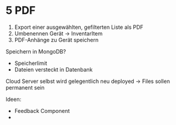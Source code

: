 5 PDF
=====

1. Export einer ausgewählten, gefilterten Liste als PDF
2. Umbenennen Gerät -> InventarItem
3. PDF-Anhänge zu Gerät speichern


Speichern in MongoDB?
- Speicherlimit
- Dateien versteckt in Datenbank

Cloud Server selbst wird gelegentlich neu deployed -> Files sollen permanent sein

Ideen:
- Feedback Component
- 
